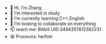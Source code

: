 - 👋 Hi, I’m Zhang
- 👀 I’m interested in study
- 🌱 I’m currently learning C++,English
- 💞️ I’m looking to collaborate on everything
- 📫 reach me: Bilibili UID:3494357812382231
- 😄 Pronouns: he/him

<!---
536143095/536143095 is a ✨ special ✨ repository because its `README.md` (this file) appears on your GitHub profile.
You can click the Preview link to take a look at your changes.
--->
